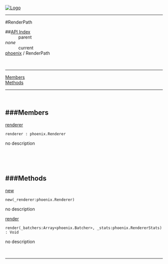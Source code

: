 
[![Logo](../../images/logo.png)](../../index.html)

---

#RenderPath


##[API Index](../../api/index.html#phoenix)   
&emsp;&emsp;&emsp;parent    
_none_   
&emsp;&emsp;&emsp;current    
[phoenix](./) / RenderPath

<br/>

---


[Members](#Members)   
[Methods](#Methods)   


---

&nbsp;   

<a class="lift" name="Members" ></a>
###Members   
---
<a class="lift" name="renderer" href="#renderer">renderer</a>



`renderer : phoenix.Renderer`

<span class="small_desc_flat"> no description </span>   

&nbsp;   

&nbsp;   

<a class="lift" name="Methods" ></a>
###Methods   
---
<a class="lift" name="new" href="#new">new</a>



`new(_renderer:phoenix.Renderer) `

<span class="small_desc_flat"> no description </span>   

<a class="lift" name="render" href="#render">render</a>



`render(_batchers:Array<phoenix.Batcher>, _stats:phoenix.RendererStats) : Void`

<span class="small_desc_flat"> no description </span>   



&nbsp;
&nbsp;
&nbsp;

---  


&nbsp;   
&nbsp;   